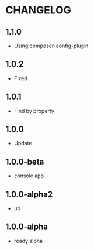 CHANGELOG
==============

1.1.0
-----------------
 * Using composer-config-plugin
 
1.0.2
-----------------
 * Fixed
 
1.0.1
-----------------
 * Find by property
 
1.0.0
-----------------
 * Update
 
1.0.0-beta
-----------------
 * console app
 
1.0.0-alpha2
-----------------
 * up

1.0.0-alpha
-----------------
 * ready alpha
